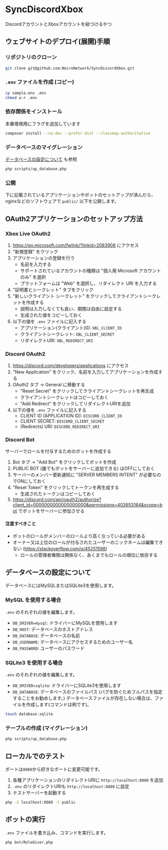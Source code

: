 # SyncDiscordXbox
DiscordアカウントとXboxアカウントを紐づけるやつ

## ウェブサイトのデプロイ(展開)手順
### リポジトリのクローン
```bash
git clone git@github.com:NeiroNetwork/SyncDiscordXbox.git
```
### `.env` ファイルを作成 (コピー)
```bash
cp sample.env .env
chmod o-r .env
```
### 依存関係をインストール
本番環境用にフラグを追加しています
```bash
composer install --no-dev --prefer-dist --classmap-authoritative
```
### データベースのマイグレーション
<a href="#データベースの設定について">データベースの設定について</a> も参照
```bash
php scripts/up_database.php
```
### 公開
下に記載されているアプリケーションやボットのセットアップが済んだら、nginxなどのソフトウェアで `public/` 以下を公開します。

## OAuth2アプリケーションのセットアップ方法
### Xbox Live OAuth2
1. https://go.microsoft.com/fwlink/?linkid=2083908 にアクセス
2. "新規登録" をクリック
3. アプリケーションの登録を行う
   - 名前を入力する
   - サポートされているアカウントの種類は "個人用 Microsoft アカウントのみ" を選択
   - プラットフォームは "Web" を選択し、リダイレクト URI を入力する
4. "証明書とシークレット" タブをクリック
5. "新しいクライアント シークレット" をクリックしてクライアントシークレットを作成する
   - 説明は入力しなくても良い、期間は自由に設定する
   - 生成された値をコピーしておく
6. 以下の値を `.env` ファイルに記入する
   - アプリケーション(クライアント)ID: `XBL_CLIENT_ID`
   - クライアントシークレット: `XBL_CLIENT_SECRET`
   - リダイレクトURI: `XBL_REDIRECT_URI`

### Discord OAuth2
1. https://discord.com/developers/applications にアクセス
2. "New Application" をクリック、名前を入力してアプリケーションを作成する
3. OAuth2 タブ → General に移動する
   - "Reset Secret" をクリックしてクライアントシークレットを再生成
   - クライアントシークレットはコピーしておく
   - "Add Redirect" をクリックしてリダイレクトURIを追加
4. 以下の値を `.env` ファイルに記入する
   - CLIENT ID (APPLICATION ID): `DISCORD_CLIENT_ID`
   - CLIENT SECRET: `DISCORD_CLIENT_SECRET`
   - (Redirects) URI: `DISCORD_REDIRECT_URI`

### Discord Bot
サーバーでロールを付与するためのボットを作成する
1. Bot タブ → "Add Bot" をクリックしてボットを作成
2. PUBLIC BOT (誰でもボットをサーバーに追加できる) はOFFにしておく
3. サーバーのメンバー更新通知に "SERVER MEMBERS INTENT" が必要なのでONにしておく
4. "Reset Token" をクリックしてトークンを再生成する
   - 生成されたトークンはコピーしておく
5. https://discord.com/api/oauth2/authorize?client_id=0000000000000000000&permissions=402653184&scope=bot でボットをサーバーに参加させる
#### 注意すべきこと
- ボットのロールがメンバーのロールより高くなっている必要がある
- オーナー又は上位のロールが付与されたユーザーのニックネームは編集できない (https://stackoverflow.com/q/45251598)
  - ロールの管理者権限は関係なく、あくまでもロールの順位に依存する

## データベースの設定について
データベースにはMySQLまたはSQLite3を使用します。
### MySQL を使用する場合
`.env` のそれぞれの値を編集します。
- `DB_DRIVER=mysql`: ドライバーにMySQLを使用します
- `DB_HOST`: データベースのホストアドレス
- `DB_DATABASE`: データベースの名前
- `DB_USERNAME`: データベースにアクセスするためのユーザー名
- `DB_PASSWORD`: ユーザーのパスワード
### SQLite3 を使用する場合
`.env` のそれぞれの値を編集します。
- `DB_DRIVER=sqlite`: ドライバーにSQLite3を使用します
- `DB_DATABASE`: データベースのファイルパス (バグを防ぐためフルパスを指定することをお勧めします。)
データベースファイルが存在しない場合は、ファイルを作成します(コマンドは例です)。
```bash
touch database.sqlite
```
### テーブルの作成 (マイグレーション)
```bash
php scripts/up_database.php
```

## ローカルでのテスト
ポートは`8080`から好きなポートに変更可能です。
1. 各種アプリケーションのリダイレクトURIに `http://localhost:8080` を追加
2. `.env` のリダイレクトURIも `http://localhost:8080` に設定
3. テストサーバーを起動する
```bash
php -S localhost:8080 -t public
```

## ボットの実行
`.env` ファイルを書き込み、コマンドを実行します。
```bash
php bot/RoleGiver.php
```